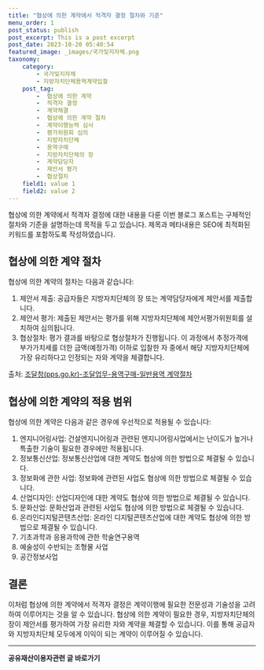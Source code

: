 ```yaml
---
title: "협상에 의한 계약에서 적격자 결정 절차와 기준"
menu_order: 1
post_status: publish
post_excerpt: This is a post excerpt
post_date: 2023-10-20 05:40:54
featured_image: _images/국가및지자체.png
taxonomy:
    category:
        - 국가및지자체
        - 지방자치단체용역계약입찰
    post_tag:
        -  협상에 의한 계약
        -  적격자 결정
        -  계약체결
        -  협상에 의한 계약 절차
        -  계약이행능력 심사
        -  평가위원회 심의
        -  지방자치단체
        -  용역구매
        -  지방자치단체의 장
        -  계약담당자
        -  제안서 평가
        -  협상절차
    field1: value 1
    field2: value 2
---
```



협상에 의한 계약에서 적격자 결정에 대한 내용을 다룬 이번 블로그 포스트는 구체적인 절차와 기준을 설명하는데 목적을 두고 있습니다. 제목과 메타내용은 SEO에 최적화된 키워드를 포함하도록 작성하였습니다.

##  협상에 의한 계약 절차

협상에 의한 계약의 절차는 다음과 같습니다:

1. 제안서 제출: 공급자들은 지방자치단체의 장 또는 계약담당자에게 제안서를 제출합니다.
2. 제안서 평가: 제출된 제안서는 평가를 위해 지방자치단체에 제안서평가위원회를 설치하여 심의됩니다.
3. 협상절차: 평가 결과를 바탕으로 협상절차가 진행됩니다. 이 과정에서 추정가격에 부가가치세를 더한 금액(예정가격) 이하로 입찰한 자 중에서 해당 지방자치단체에 가장 유리하다고 인정되는 자와 계약을 체결합니다.


출처: [조달청(pps.go.kr)-조달업무-용역구매-일반용역 계약절차](https://www.pps.go.kr/pps/kr/edu/edu03/edu0303/edu03030300/education03030301.do)

##  협상에 의한 계약의 적용 범위

협상에 의한 계약은 다음과 같은 경우에 우선적으로 적용될 수 있습니다:

1. 엔지니어링사업: 건설엔지니어링과 관련된 엔지니어링사업에서는 난이도가 높거나 특출한 기술이 필요한 경우에만 적용됩니다.
2. 정보통신산업: 정보통신산업에 대한 계약도 협상에 의한 방법으로 체결될 수 있습니다.
3. 정보화에 관한 사업: 정보화에 관련된 사업도 협상에 의한 방법으로 체결될 수 있습니다.
4. 산업디자인: 산업디자인에 대한 계약도 협상에 의한 방법으로 체결될 수 있습니다.
5. 문화산업: 문화산업과 관련된 사업도 협상에 의한 방법으로 체결될 수 있습니다.
6. 온라인디지털콘텐츠산업: 온라인 디지털콘텐츠산업에 대한 계약도 협상에 의한 방법으로 체결될 수 있습니다.
7. 기초과학과 응용과학에 관한 학술연구용역
8. 예술성이 수반되는 조형물 사업
9. 공간정보사업

## 결론

이처럼 협상에 의한 계약에서 적격자 결정은 계약이행에 필요한 전문성과 기술성을 고려하여 이루어지는 것을 알 수 있습니다. 협상에 의한 계약이 필요한 경우, 지방자치단체의 장이 제안서를 평가하여 가장 유리한 자와 계약을 체결할 수 있습니다. 이를 통해 공급자와 지방자치단체 모두에게 이익이 되는 계약이 이루어질 수 있습니다.

<!-- wp:separator -->
<hr class="wp-block-separator has-alpha-channel-opacity"/>
<!-- /wp:separator -->
<!-- wp:group {"backgroundColor":"base","layout":{"type":"constrained"}} -->
<div class="wp-block-group has-base-background-color has-background"><!-- wp:paragraph {"align":"center","fontSize":"large"} -->
<p class="has-text-align-center has-large-font-size"><strong>공유재산이용자관련 글 바로가기</strong></p>
<!-- /wp:paragraph -->


<!-- wp:latest-posts{"categories": [{"id": 1570, "count": 19, "description": "", "link": "https://uknowlaw.com/category/%ea%b3%b5%ec%9c%a0%ec%9e%ac%ec%82%b0%ec%9d%b4%ec%9a%a9%ec%9e%90/", "name": "공유재산이용자", "slug": "공유재산이용자", "taxonomy": "category", "parent": 0, "meta": [],"_links":{"self":[{"href":"https://uknowlaw.com/wp-
json/wp/v2/categories/1570"}],"collection":[{"href":"https://uknowlaw.com/wp-json/wp/v2/categories"}],"about":[{"href":"https://uknowlaw.com/wp-
json/wp/v2/taxonomies/category"}],"wp:post_type":[{"href":"https://uknowlaw.com/wp-json/wp/v2/posts?categories=
1570"}],"curies":[{"name":"wp","href":"https://api.w.org/{rel}","templated":true}]}}],"postsToShow":100,"excerptLength":28,"postLayout":"grid","columns":2,"featuredImageAlign":"left","featuredImageSizeSlug":"large","fontSize":"medium"} /-->
</div>
<!-- /wp:group -->
    